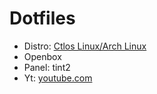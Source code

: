 # Dotfiles

 - Distro: [Ctlos Linux/Arch Linux](https://ctlos.github.io/)
 - Openbox
 - Panel: tint2
 - Yt: [youtube.com](https://www.youtube.com/channel/UCPCp_ZnMKEwYdnA_YfOZrZg)
